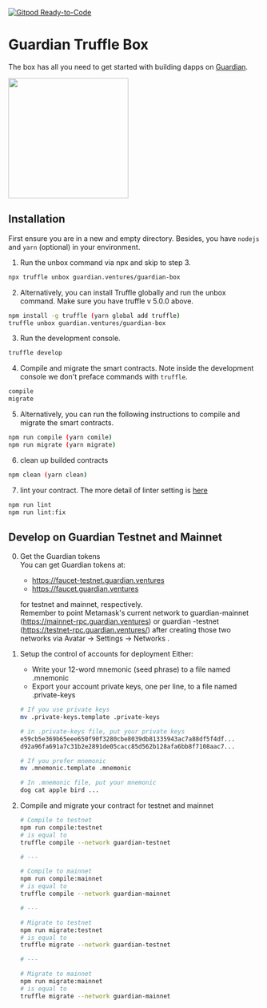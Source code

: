 [![Gitpod Ready-to-Code](https://img.shields.io/badge/Gitpod-Ready--to--Code-blue?logo=gitpod)](https://gitpod.io/#https://github.com/guardian-ventures/guardian-box) 

# Guardian Truffle Box

The box has all you need to get started with building dapps on [Guardian](https://www.guardian.ventures/dapp/).

<image src="https://raw.githubusercontent.com/guardian.ventures/thunder-box/master/box-img-lg.png" width="240" />

## Installation

First ensure you are in a new and empty directory. Besides, you have `nodejs` and `yarn` (optional) in your environment.

1. Run the unbox command via npx and skip to step 3.

```bash
npx truffle unbox guardian.ventures/guardian-box
```

2. Alternatively, you can install Truffle globally and run the unbox command. Make sure you have truffle v 5.0.0 above.

```bash
npm install -g truffle (yarn global add truffle)
truffle unbox guardian.ventures/guardian-box
```

3. Run the development console.

```bash
truffle develop
```

4. Compile and migrate the smart contracts. Note inside the development console we don't preface commands with `truffle`.

```bash
compile
migrate
```

5. Alternatively, you can run the following instructions to compile and migrate the smart contracts.

```bash
npm run compile (yarn comile)
npm run migrate (yarn migrate)
```

6. clean up builded contracts

```bash
npm clean (yarn clean)
```

7. lint your contract. The more detail of linter setting is [here](https://github.com/duaraghav8/Ethlint) 

```bash
npm run lint
npm run lint:fix 
```

## Develop on Guardian Testnet and Mainnet

0. Get the Guardian tokens  
  You can get Guardian tokens at: 
  
    - https://faucet-testnet.guardian.ventures
    - https://faucet.guardian.ventures
  
    for testnet and mainnet, respectively.  
    Remember to point Metamask's current network to guardian-mainnet (https://mainnet-rpc.guardian.ventures) or guardian
    -testnet (https://testnet-rpc.guardian.ventures/) after creating those two networks via Avatar -> Settings -> Networks .

1. Setup the control of accounts for deployment
  Either:
    - Write your 12-word mnemonic (seed phrase) to a file named .mnemonic
    - Export your account private keys, one per line, to a file named .private-keys

    ```bash
    # If you use private keys
    mv .private-keys.template .private-keys

    # in .private-keys file, put your private keys
    e59cb5e369b65eee650f90f3280cbe8039db81335943ac7a88df5f4df...
    d92a96fa691a7c31b2e2891de05cacc85d562b128afa6bb8f7108aac7...

    # If you prefer mnemonic
    mv .mnemonic.template .mnemonic

    # In .mnemonic file, put your mnemonic
    dog cat apple bird ...
    ```
    

2. Compile and migrate your contract for testnet and mainnet

    ```bash
    # Compile to testnet
    npm run compile:testnet
    # is equal to 
    truffle compile --network guardian-testnet

    # ---

    # Compile to mainnet
    npm run compile:mainnet
    # is equal to 
    truffle compile --network guardian-mainnet

    # ---

    # Migrate to testnet
    npm run migrate:testnet
    # is equal to 
    truffle migrate --network guardian-testnet

    # ---

    # Migrate to mainnet
    npm run migrate:mainnet
    # is equal to 
    truffle migrate --network guardian-mainnet
    ```

